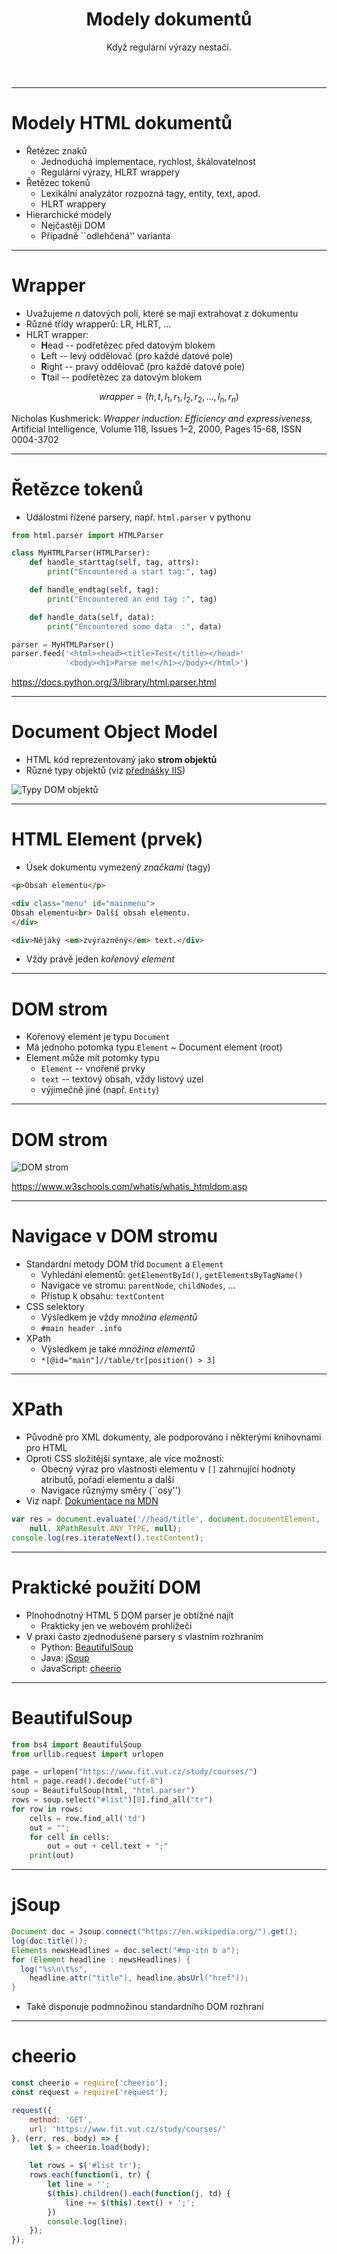 <!-- .slide: class="section" -->

<header>
	<h1>Modely dokumentů</h1>
	<p>Když regulární výrazy nestačí.</p>
</header>

---

# Modely HTML dokumentů

- Řetězec znaků
	- Jednoduchá implementace, rychlost, škálovatelnost
	- Regulární výrazy, HLRT wrappery
- Řetězec tokenů
	- Lexikální analyzátor rozpozná tagy, entity, text, apod.
	- HLRT wrappery
- Hierarchické modely
	- Nejčastěji DOM
	- Případně ``odlehčená'' varianta

---

# Wrapper

- Uvažujeme *n* datových polí, které se mají extrahovat z dokumentu
- Různé třídy wrapperů: LR, HLRT, ...
- HLRT wrapper:
	- **H**ead -- podřetězec před datovým blokem
	- **L**eft -- levý oddělovač (pro každé datové pole)
	- **R**ight -- pravý oddělovač (pro každé datové pole)
	- **T**tail -- podřetězec za datovým blokem

$$wrapper = (h, t, l_1, r_1, l_2, r_2, \dots, l_n, r_n )$$

<p class="cite">
Nicholas Kushmerick:
<em>Wrapper induction: Efficiency and expressiveness,</em>
Artificial Intelligence,
Volume 118, Issues 1–2,
2000,
Pages 15-68,
ISSN 0004-3702
</p>

---

# Řetězce tokenů

- Událostmi řízené parsery, např. `html.parser` v pythonu

```python
from html.parser import HTMLParser

class MyHTMLParser(HTMLParser):
    def handle_starttag(self, tag, attrs):
        print("Encountered a start tag:", tag)

    def handle_endtag(self, tag):
        print("Encountered an end tag :", tag)

    def handle_data(self, data):
        print("Encountered some data  :", data)

parser = MyHTMLParser()
parser.feed('<html><head><title>Test</title></head>'
            '<body><h1>Parse me!</h1></body></html>')
```

https://docs.python.org/3/library/html.parser.html

---

# Document Object Model

- HTML kód reprezentovaný jako **strom objektů**
- Různé typy objektů (viz [přednášky IIS](https://gitshow.net/gh/DIFS-Teaching/slides/iis/p08_xml#/24))

![Typy DOM objektů](assets/domclasses.svg) <!-- .element: height="600px" -->

---

# HTML Element (prvek)

- Úsek dokumentu vymezený *značkami* (tagy)

```html
<p>Obsah elementu</p>

<div class="menu" id="mainmenu">
Obsah elementu<br> Další obsah elementu.
</div>

<div>Nějaký <em>zvýrazněný</em> text.</div>
```

- Vždy právě jeden *kořenový element*

---

# DOM strom

- Kořenový element je typu `Document`
- Má jednoho potomka typu `Element` ~ Document element (root)
- Element může mít potomky typu
	- `Element` -- vnořené prvky
	- `text` -- textový obsah, vždy listový uzel
	- výjimečně jiné (např. `Entity`)

---

# DOM strom

![DOM strom](assets/img_htmltree.gif) <!-- .element: height="600px" style="margin:auto;display:block;" -->

https://www.w3schools.com/whatis/whatis_htmldom.asp

---

# Navigace v DOM stromu

- Standardní metody DOM tříd `Document` a `Element`
	- Vyhledání elementů: `getElementById()`, `getElementsByTagName()`
	- Navigace ve stromu: `parentNode`, `childNodes`, ...
	- Přístup k obsahu: `textContent`
- CSS selektory
	- Výsledkem je vždy *množina elementů*
	- `#main header .info`
- XPath
	- Výsledkem je také *množina elementů*
	- `*[@id="main"]//table/tr[position() > 3]`

---

# XPath

- Původně pro XML dokumenty, ale podporováno i některými knihovnami pro HTML
- Oproti CSS složitější syntaxe, ale více možností:
	- Obecný výraz pro vlastnosti elementu v `[]` zahrnující hodnoty atributů, pořadí elementu a další
	- Navigace různýmy směry (``osy'')
- Viz např. [Dokumentace na MDN](https://developer.mozilla.org/en-US/docs/Web/XPath/Introduction_to_using_XPath_in_JavaScript)

```javascript
var res = document.evaluate('//head/title', document.documentElement,
	null, XPathResult.ANY_TYPE, null);
console.log(res.iterateNext().textContent);

```

---

# Praktické použití DOM

- Plnohodnotný HTML 5 DOM parser je obtížné najít
	- Prakticky jen ve webovém prohlížeči
- V praxi často zjednodušené parsery s vlastním rozhraním
	- Python: [BeautifulSoup](https://www.crummy.com/software/BeautifulSoup/bs4/doc/)
	- Java: [jSoup](https://jsoup.org/)
	- JavaScript: [cheerio](https://cheerio.js.org/)

---

# BeautifulSoup

```python
from bs4 import BeautifulSoup
from urllib.request import urlopen

page = urlopen("https://www.fit.vut.cz/study/courses/")
html = page.read().decode("utf-8")
soup = BeautifulSoup(html, "html.parser")
rows = soup.select("#list")[0].find_all("tr")
for row in rows:
    cells = row.find_all('td')
    out = "";
    for cell in cells:
        out = out + cell.text + ";"
    print(out)
```

---

# jSoup

```java
Document doc = Jsoup.connect("https://en.wikipedia.org/").get();
log(doc.title());
Elements newsHeadlines = doc.select("#mp-itn b a");
for (Element headline : newsHeadlines) {
  log("%s\n\t%s", 
    headline.attr("title"), headline.absUrl("href"));
}
```

- Také disponuje podmnožinou standardního DOM rozhraní

---

# cheerio

```javascript
const cheerio = require('cheerio');
const request = require('request');

request({
    method: 'GET',
    url: 'https://www.fit.vut.cz/study/courses/'
}, (err, res, body) => {
    let $ = cheerio.load(body);

    let rows = $('#list tr');
    rows.each(function(i, tr) {
        let line = '';
        $(this).children().each(function(j, td) {
            line += $(this).text() + ';';
        })
        console.log(line);
    });
});
```
